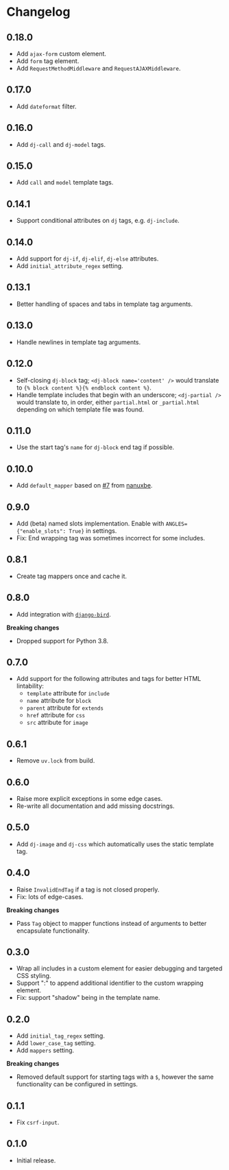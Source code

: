 # Changelog

## 0.18.0

- Add `ajax-form` custom element.
- Add `form` tag element.
- Add `RequestMethodMiddleware` and `RequestAJAXMiddleware`.

## 0.17.0

- Add `dateformat` filter.

## 0.16.0

- Add `dj-call` and `dj-model` tags.

## 0.15.0

- Add `call` and `model` template tags.

## 0.14.1

- Support conditional attributes on `dj` tags, e.g. `dj-include`.

## 0.14.0

- Add support for `dj-if`, `dj-elif`, `dj-else` attributes.
- Add `initial_attribute_regex` setting.

## 0.13.1

- Better handling of spaces and tabs in template tag arguments.

## 0.13.0

- Handle newlines in template tag arguments.

## 0.12.0

- Self-closing `dj-block` tag; `<dj-block name='content' />` would translate to `{% block content %}{% endblock content %}`.
- Handle template includes that begin with an underscore; `<dj-partial />` would translate to, in order, either `partial.html` or `_partial.html` depending on which template file was found.

## 0.11.0

- Use the start tag's `name` for `dj-block` end tag if possible.

## 0.10.0

- Add `default_mapper` based on [#7](https://github.com/adamghill/dj-angles/pull/7) from [nanuxbe](https://github.com/nanuxbe).

## 0.9.0

- Add (beta) named slots implementation. Enable with `ANGLES={"enable_slots": True}` in settings.
- Fix: End wrapping tag was sometimes incorrect for some includes.

## 0.8.1

- Create tag mappers once and cache it.

## 0.8.0

- Add integration with [`django-bird`](https://django-bird.readthedocs.io/).

**Breaking changes**

- Dropped support for Python 3.8.

## 0.7.0

- Add support for the following attributes and tags for better HTML lintability:
    - `template` attribute for `include`
    - `name` attribute for `block`
    - `parent` attribute for `extends`
    - `href` attribute for `css`
    - `src` attribute for `image`

## 0.6.1

- Remove `uv.lock` from build.

## 0.6.0

- Raise more explicit exceptions in some edge cases.
- Re-write all documentation and add missing docstrings.

## 0.5.0

- Add `dj-image` and `dj-css` which automatically uses the static template tag.

## 0.4.0

- Raise `InvalidEndTag` if a tag is not closed properly.
- Fix: lots of edge-cases.

**Breaking changes**

- Pass `Tag` object to mapper functions instead of arguments to better encapsulate functionality.

## 0.3.0

- Wrap all includes in a custom element for easier debugging and targeted CSS styling.
- Support ":" to append additional identifier to the custom wrapping element.
- Fix: support "shadow" being in the template name.

## 0.2.0

- Add `initial_tag_regex` setting.
- Add `lower_case_tag` setting.
- Add `mappers` setting.

**Breaking changes**

- Removed default support for starting tags with a `$`, however the same functionality can be configured in settings.

## 0.1.1

- Fix `csrf-input`.

## 0.1.0

- Initial release.

